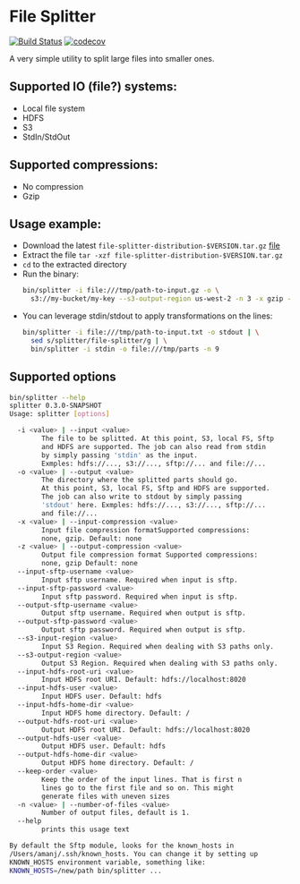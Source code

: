 # File Splitter

[![Build Status](https://travis-ci.org/amanjpro/file-splitter.svg?branch=master)](https://travis-ci.org/amanjpro/file-splitter) [![codecov](https://codecov.io/gh/amanjpro/file-splitter/branch/master/graph/badge.svg)](https://codecov.io/gh/amanjpro/file-splitter)

A very simple utility to split large files into smaller ones.

## Supported IO (file?) systems:
  - Local file system
  - HDFS
  - S3
  - StdIn/StdOut

## Supported compressions:
  - No compression
  - Gzip

## Usage example:

- Download the latest `file-splitter-distribution-$VERSION.tar.gz` [file](https://github.com/amanjpro/file-splitter/releases)
- Extract the file `tar -xzf file-splitter-distribution-$VERSION.tar.gz`
- `cd` to the extracted directory
- Run the binary:
  ```sh
  bin/splitter -i file:///tmp/path-to-input.gz -o \
    s3://my-bucket/my-key --s3-output-region us-west-2 -n 3 -x gzip -z gzip
  ```
- You can leverage stdin/stdout to apply transformations on the lines:
  ```sh
  bin/splitter -i file:///tmp/path-to-input.txt -o stdout | \
    sed s/splitter/file-splitter/g | \
    bin/splitter -i stdin -o file:///tmp/parts -n 9
  ```

## Supported options

```sh
bin/splitter --help
splitter 0.3.0-SNAPSHOT
Usage: splitter [options]

  -i <value> | --input <value>
        The file to be splitted. At this point, S3, local FS, Sftp
        and HDFS are supported. The job can also read from stdin
        by simply passing 'stdin' as the input.
        Exmples: hdfs://..., s3://..., sftp://... and file://...
  -o <value> | --output <value>
        The directory where the splitted parts should go.
        At this point, S3, local FS, Sftp and HDFS are supported.
        The job can also write to stdout by simply passing
        'stdout' here. Exmples: hdfs://..., s3://..., sftp://...
        and file://...
  -x <value> | --input-compression <value>
        Input file compression formatSupported compressions:
        none, gzip. Default: none
  -z <value> | --output-compression <value>
        Output file compression format Supported compressions:
        none, gzip Default: none
  --input-sftp-username <value>
        Input sftp username. Required when input is sftp.
  --input-sftp-password <value>
        Input sftp password. Required when input is sftp.
  --output-sftp-username <value>
        Output sftp username. Required when output is sftp.
  --output-sftp-password <value>
        Output sftp password. Required when output is sftp.
  --s3-input-region <value>
        Input S3 Region. Required when dealing with S3 paths only.
  --s3-output-region <value>
        Output S3 Region. Required when dealing with S3 paths only.
  --input-hdfs-root-uri <value>
        Input HDFS root URI. Default: hdfs://localhost:8020
  --input-hdfs-user <value>
        Input HDFS user. Default: hdfs
  --input-hdfs-home-dir <value>
        Input HDFS home directory. Default: /
  --output-hdfs-root-uri <value>
        Output HDFS root URI. Default: hdfs://localhost:8020
  --output-hdfs-user <value>
        Output HDFS user. Default: hdfs
  --output-hdfs-home-dir <value>
        Output HDFS home directory. Default: /
  --keep-order <value>
        Keep the order of the input lines. That is first n
        lines go to the first file and so on. This might
        generate files with uneven sizes
  -n <value> | --number-of-files <value>
        Number of output files, default is 1.
  --help
        prints this usage text

By default the Sftp module, looks for the known_hosts in
/Users/amanj/.ssh/known_hosts. You can change it by setting up
KNOWN_HOSTS environment variable, something like:
KNOWN_HOSTS=/new/path bin/splitter ...
```
